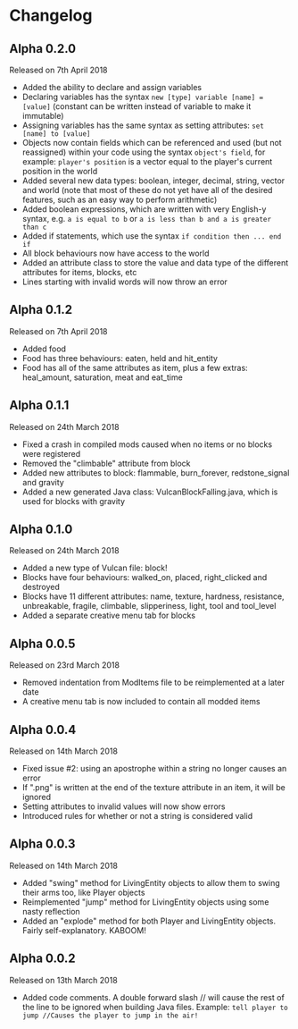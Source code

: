 # Changelog
## Alpha 0.2.0
Released on 7th April 2018
* Added the ability to declare and assign variables
* Declaring variables has the syntax `new [type] variable [name] = [value]` (constant can be written instead of variable to make it immutable)
* Assigning variables has the same syntax as setting attributes: `set [name] to [value]`
* Objects now contain fields which can be referenced and used (but not reassigned) within your code using the syntax `object's field`, for example: `player's position` is a vector equal to the player's current position in the world
* Added several new data types: boolean, integer, decimal, string, vector and world (note that most of these do not yet have all of the desired features, such as an easy way to perform arithmetic)
* Added boolean expressions, which are written with very English-y syntax, e.g. `a is equal to b` or `a is less than b and a is greater than c`
* Added if statements, which use the syntax `if condition then ... end if`
* All block behaviours now have access to the world
* Added an attribute class to store the value and data type of the different attributes for items, blocks, etc
* Lines starting with invalid words will now throw an error

## Alpha 0.1.2
Released on 7th April 2018
* Added food
* Food has three behaviours: eaten, held and hit_entity
* Food has all of the same attributes as item, plus a few extras: heal_amount, saturation, meat and eat_time

## Alpha 0.1.1
Released on 24th March 2018
* Fixed a crash in compiled mods caused when no items or no blocks were registered
* Removed the "climbable" attribute from block
* Added new attributes to block: flammable, burn_forever, redstone_signal and gravity
* Added a new generated Java class: VulcanBlockFalling.java, which is used for blocks with gravity

## Alpha 0.1.0
Released on 24th March 2018
* Added a new type of Vulcan file: block!
* Blocks have four behaviours: walked_on, placed, right_clicked and destroyed
* Blocks have 11 different attributes: name, texture, hardness, resistance, unbreakable, fragile, climbable, slipperiness, light, tool and tool_level
* Added a separate creative menu tab for blocks

## Alpha 0.0.5
Released on 23rd March 2018
* Removed indentation from ModItems file to be reimplemented at a later date
* A creative menu tab is now included to contain all modded items

## Alpha 0.0.4
Released on 14th March 2018
* Fixed issue #2: using an apostrophe within a string no longer causes an error
* If ".png" is written at the end of the texture attribute in an item, it will be ignored
* Setting attributes to invalid values will now show errors
* Introduced rules for whether or not a string is considered valid

## Alpha 0.0.3
Released on 14th March 2018
* Added "swing" method for LivingEntity objects to allow them to swing their arms too, like Player objects
* Reimplemented "jump" method for LivingEntity objects using some nasty reflection
* Added an "explode" method for both Player and LivingEntity objects. Fairly self-explanatory. KABOOM!

## Alpha 0.0.2
Released on 13th March 2018  
* Added code comments. A double forward slash // will cause the rest of the line to be ignored when building Java files. Example: `tell player to jump //Causes the player to jump in the air!`
